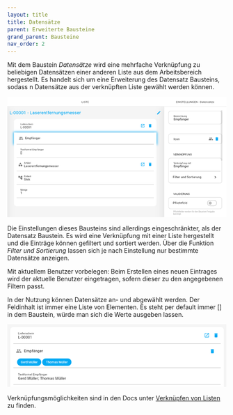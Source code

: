 ```yaml
---
layout: title
title: Datensätze
parent: Erweiterte Bausteine
grand_parent: Bausteine
nav_order: 2
---
```


Mit dem Baustein _Datensätze_ wird eine mehrfache Verknüpfung zu beliebigen Datensätzen einer anderen Liste aus dem
Arbeitsbereich hergestellt. Es handelt sich um eine Erweiterung des Datensatz Bausteins, sodass n Datensätze aus
der verknüpften Liste gewählt werden können.

![records2](\assets\record-spec-settings\records2.png 'records2')

Die Einstellungen dieses Bausteins sind allerdings eingeschränkter, als der Datensatz Baustein.
Es wird eine Verknüpfung mit einer Liste hergestellt und die Einträge können gefiltert und sortiert werden.
Über die Funktion _Filter und Sortierung_ lassen sich je nach Einstellung nur bestimmte Datensätze anzeigen.

Mit aktuellem Benutzer vorbelegen:
Beim Erstellen eines neuen Eintrages wird der aktuelle Benutzer eingetragen, sofern dieser zu den angegebenen Filtern passt.

In der Nutzung können Datensätze an- und abgewählt werden.
Der Feldinhalt ist immer eine Liste von Elementen. Es steht per default immer [] in dem Baustein,
würde man sich die Werte ausgeben lassen.

![records](\assets\record-spec-settings\records.png 'records')

Verknüpfungsmöglichkeiten sind in den Docs unter
[Verknüpfen von Listen](/docs/link-lists.html)
zu finden.
